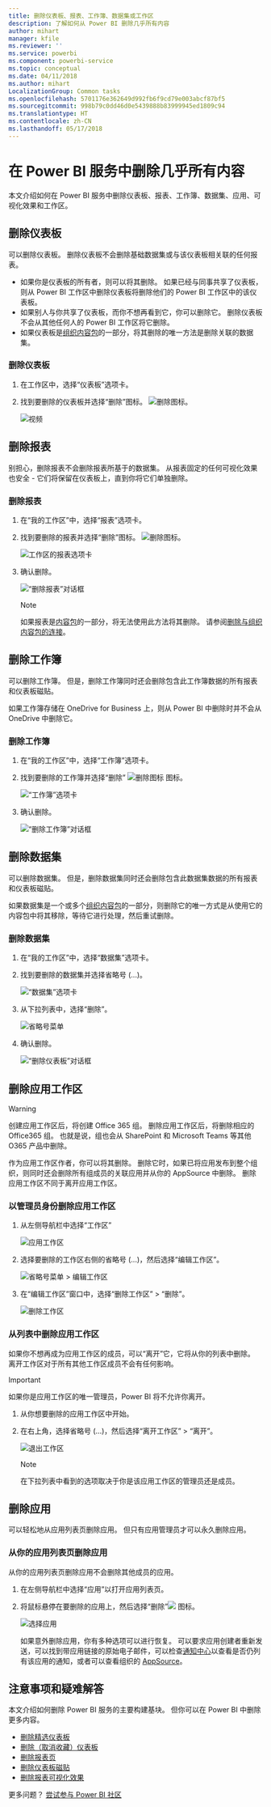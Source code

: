 ```yaml
---
title: 删除仪表板、报表、工作簿、数据集或工作区
description: 了解如何从 Power BI 删除几乎所有内容
author: mihart
manager: kfile
ms.reviewer: ''
ms.service: powerbi
ms.component: powerbi-service
ms.topic: conceptual
ms.date: 04/11/2018
ms.author: mihart
LocalizationGroup: Common tasks
ms.openlocfilehash: 5701176e362649d992fb6f9cd79e003abcf87bf5
ms.sourcegitcommit: 998b79c0dd46d0e5439888b83999945ed1809c94
ms.translationtype: HT
ms.contentlocale: zh-CN
ms.lasthandoff: 05/17/2018
---
```

# <a name="delete-almost-anything-in-power-bi-service"></a>在 Power BI 服务中删除几乎所有内容
本文介绍如何在 Power BI 服务中删除仪表板、报表、工作簿、数据集、应用、可视化效果和工作区。

## <a name="delete-a-dashboard"></a>删除仪表板
可以删除仪表板。 删除仪表板不会删除基础数据集或与该仪表板相关联的任何报表。

* 如果你是仪表板的所有者，则可以将其删除。 如果已经与同事共享了仪表板，则从 Power BI 工作区中删除仪表板将删除他们的 Power BI 工作区中的该仪表板。
* 如果别人与你共享了仪表板，而你不想再看到它，你可以删除它。  删除仪表板不会从其他任何人的 Power BI 工作区将它删除。
* 如果仪表板是[组织内容包](service-organizational-content-pack-disconnect.md)的一部分，将其删除的唯一方法是删除关联的数据集。

### <a name="to-delete-a-dashboard"></a>删除仪表板
1. 在工作区中，选择“仪表板”选项卡。
2. 找到要删除的仪表板并选择“删除”图标。 ![删除图标](media/service-delete/power-bi-delete-icon.png)。

    ![视频](media/service-delete/power-bi-delete-dash.gif)

## <a name="delete-a-report"></a>删除报表
别担心，删除报表不会删除报表所基于的数据集。  从报表固定的任何可视化效果也安全 - 它们将保留在仪表板上，直到你将它们单独删除。

### <a name="to-delete-a-report"></a>删除报表
1. 在“我的工作区”中，选择“报表”选项卡。
2. 找到要删除的报表并选择“删除”图标。   ![删除图标](media/service-delete/power-bi-delete-icon.png)。   

    ![工作区的报表选项卡](media/service-delete/power-bi-delete-reportnew.png)
3. 确认删除。

   ![“删除报表”对话框](media/service-delete/power-bi-delete-report.png)

   > [!NOTE]
   > 如果报表是[内容包](service-organizational-content-pack-introduction.md)的一部分，将无法使用此方法将其删除。  请参阅[删除与组织内容包的连接](service-organizational-content-pack-disconnect.md)。
   >
   >

## <a name="delete-a-workbook"></a>删除工作簿
可以删除工作簿。 但是，删除工作簿同时还会删除包含此工作簿数据的所有报表和仪表板磁贴。

如果工作簿存储在 OneDrive for Business 上，则从 Power BI 中删除时并不会从 OneDrive 中删除它。

### <a name="to-delete-a-workbook"></a>删除工作簿
1. 在“我的工作区”中，选择“工作簿”选项卡。
2. 找到要删除的工作簿并选择“删除” ![删除图标](media/service-delete/power-bi-delete-report2.png) 图标。

    ![“工作簿”选项卡](media/service-delete/power-bi-delete-workbooknew.png)
3. 确认删除。

   ![“删除工作簿”对话框](media/service-delete/power-bi-delete-confirm.png)

## <a name="delete-a-dataset"></a>删除数据集
可以删除数据集。 但是，删除数据集同时还会删除包含此数据集数据的所有报表和仪表板磁贴。

如果数据集是一个或多个[组织内容包](service-organizational-content-pack-disconnect.md)的一部分，则删除它的唯一方式是从使用它的内容包中将其移除，等待它进行处理，然后重试删除。

### <a name="to-delete-a-dataset"></a>删除数据集
1. 在“我的工作区”中，选择“数据集”选项卡。
2. 找到要删除的数据集并选择省略号 (...)。  

    ![“数据集”选项卡](media/service-delete/power-bi-delete-datasetnew.png)
3. 从下拉列表中，选择“删除”。

   ![省略号菜单](media/service-delete/power-bi-delete-datasetnew2.png)
4. 确认删除。

   ![“删除仪表板”对话框](media/service-delete/power-bi-delete-dataset-confirm.png)

## <a name="delete-an-app-workspace"></a>删除应用工作区
> [!WARNING]
> 创建应用工作区后，将创建 Office 365 组。 删除应用工作区后，将删除相应的 Office365 组。 也就是说，组也会从 SharePoint 和 Microsoft Teams 等其他 O365 产品中删除。
>
>

作为应用工作区作者，你可以将其删除。 删除它时，如果已将应用发布到整个组织，则同时还会删除所有组成员的关联应用并从你的 AppSource 中删除。 删除应用工作区不同于离开应用工作区。

### <a name="to-delete-an-app-workspace---if-you-are-an-admin"></a>以管理员身份删除应用工作区
1. 从左侧导航栏中选择“工作区”

    ![应用工作区](media/service-delete/power-bi-delete-workspace.png)
2. 选择要删除的工作区右侧的省略号 (...)，然后选择“编辑工作区”。

   ![省略号菜单 > 编辑工作区](media/service-delete/power-bi-edit-workspace.png)
3. 在“编辑工作区”窗口中，选择“删除工作区” > “删除”。

    ![删除工作区](media/service-delete/power-bi-delete-workspace2.png)

### <a name="to-remove-an-app-workspace-from-your-list"></a>从列表中删除应用工作区
如果你不想再成为应用工作区的成员，可以“离开”它，它将从你的列表中删除。 离开工作区对于所有其他工作区成员不会有任何影响。  

> [!IMPORTANT]
> 如果你是应用工作区的唯一管理员，Power BI 将不允许你离开。
>
>

1. 从你想要删除的应用工作区中开始。
2. 在右上角，选择省略号 (...)，然后选择“离开工作区” > “离开”。

      ![退出工作区](media/service-delete/power-bi-leave-workspace.png)

   > [!NOTE]
   > 在下拉列表中看到的选项取决于你是该应用工作区的管理员还是成员。
   >
   >

## <a name="delete-or-remove-an-app"></a>删除应用
可以轻松地从应用列表页删除应用。 但只有应用管理员才可以永久删除应用。

### <a name="remove-an-app-from-your-app-list-page"></a>从你的应用列表页删除应用
从你的应用列表页删除应用不会删除其他成员的应用。

1. 在左侧导航栏中选择“应用”以打开应用列表页。
2. 将鼠标悬停在要删除的应用上，然后选择“删除”![](media/service-delete/power-bi-delete-report2.png) 图标。

   ![选择应用](media/service-delete/power-bi-delete-app.png)

   如果意外删除应用，你有多种选项可以进行恢复。  可以要求应用创建者重新发送，可以找到带应用链接的原始电子邮件，可以检查[通知中心](service-notification-center.md)以查看是否仍列有该应用的通知，或者可以查看组织的 [AppSource](service-install-use-apps.md)。

## <a name="considerations-and-troubleshooting"></a>注意事项和疑难解答
本文介绍如何删除 Power BI 服务的主要构建基块。 但你可以在 Power BI 中删除更多内容。  

* [删除精选仪表板](service-dashboard-featured.md#change-the-featured-dashboard)
* [删除（取消收藏）仪表板](service-dashboard-favorite.md)
* [删除报表页](service-delete.md)
* [删除仪表板磁贴](service-dashboard-edit-tile.md)
* [删除报表可视化效果](service-delete.md)

更多问题？ [尝试参与 Power BI 社区](http://community.powerbi.com/)
